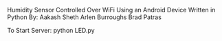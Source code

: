 Humidity Sensor Controlled Over WiFi Using an Android Device
Written in Python
By:
   Aakash Sheth
   Arlen Burroughs
   Brad Patras


To Start Server: python  LED.py

